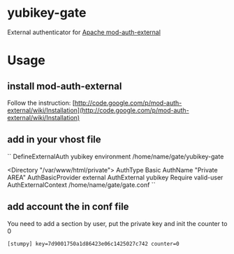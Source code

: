 # yubikey-gate

External authenticator for [Apache mod-auth-external](http://code.google.com/p/mod-auth-external/)

# Usage

## install mod-auth-external
Follow the instruction: [http://code.google.com/p/mod-auth-external/wiki/Installation](http://code.google.com/p/mod-auth-external/wiki/Installation)

## add in your vhost file

``
DefineExternalAuth yubikey environment /home/name/gate/yubikey-gate

<Directory "/var/www/html/private">
	   AuthType Basic
	   AuthName "Private AREA"
	   AuthBasicProvider external
	   AuthExternal yubikey
	   Require valid-user
	   AuthExternalContext /home/name/gate/gate.conf
</Directory>
``

## add account the in conf file
You need to add a section by user, put the private key and init the counter to 0

``
[stumpy]
key=7d9001750a1d86423e06c1425027c742
counter=0
``